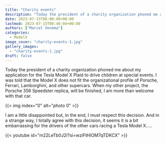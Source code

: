 ```yaml
---
title: "Charity events"
description: "Today the president of a charity organization phoned me about my application for the Tesla Model X Plaid to drive children at special events. I was told that the Model X does not fit the organizational profile of Porsche, Ferrari, Lamborghini, and other supercars. When my other project, the Porsche 356 Speedster replica, will be finished, I am more than welcome with that car.I am a little disappointed but, in the end, I must respect this decision. And in a strange way, I totally agree with this"
date: 2023-07-15T06:00:00+00:00
lastmod: 2023-07-15T00:40:04+00:00
authors: ["Marcel Venema"]
categories:
  - ModelX
image_cover: "charity-events-1.jpg"
gallery_images:
  - "charity-events-1.jpg"
draft: false
---
```


Today the president of a charity organization phoned me about my application for the Tesla Model X Plaid to drive children at special events. I was told that the Model X does not fit the organizational profile of Porsche, Ferrari, Lamborghini, and other supercars. When my other project, the Porsche 356 Speedster replica, will be finished, I am more than welcome with that car.

{{< img index="0" alt="photo 0" >}}

I am a little disappointed but, in the end, I must respect this decision. And in a strange way, I totally agree with this decision, it seems it is a bit embarrassing for the drivers of the other cars racing a Tesla Model X…..

{{< youtube id="m22LeTb0J2I?si=wziFtHlOM7qTDKCX" >}}
